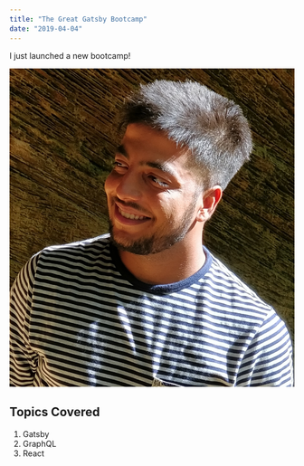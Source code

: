 ```yaml
--- 
title: "The Great Gatsby Bootcamp"
date: "2019-04-04"
--- 
```



I just launched a new bootcamp!

![Tarang](./Tarang-02.jpg)

## Topics Covered

1. Gatsby
2. GraphQL
3. React
